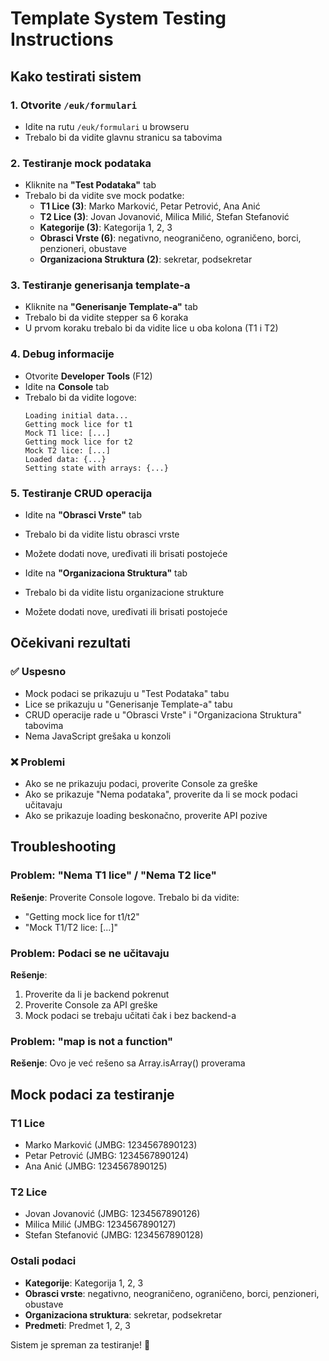 # Template System Testing Instructions

## Kako testirati sistem

### 1. Otvorite `/euk/formulari`
- Idite na rutu `/euk/formulari` u browseru
- Trebalo bi da vidite glavnu stranicu sa tabovima

### 2. Testiranje mock podataka
- Kliknite na **"Test Podataka"** tab
- Trebalo bi da vidite sve mock podatke:
  - **T1 Lice (3)**: Marko Marković, Petar Petrović, Ana Anić
  - **T2 Lice (3)**: Jovan Jovanović, Milica Milić, Stefan Stefanović
  - **Kategorije (3)**: Kategorija 1, 2, 3
  - **Obrasci Vrste (6)**: negativno, neograničeno, ograničeno, borci, penzioneri, obustave
  - **Organizaciona Struktura (2)**: sekretar, podsekretar

### 3. Testiranje generisanja template-a
- Kliknite na **"Generisanje Template-a"** tab
- Trebalo bi da vidite stepper sa 6 koraka
- U prvom koraku trebalo bi da vidite lice u oba kolona (T1 i T2)

### 4. Debug informacije
- Otvorite **Developer Tools** (F12)
- Idite na **Console** tab
- Trebalo bi da vidite logove:
  ```
  Loading initial data...
  Getting mock lice for t1
  Mock T1 lice: [...]
  Getting mock lice for t2
  Mock T2 lice: [...]
  Loaded data: {...}
  Setting state with arrays: {...}
  ```

### 5. Testiranje CRUD operacija
- Idite na **"Obrasci Vrste"** tab
- Trebalo bi da vidite listu obrasci vrste
- Možete dodati nove, uređivati ili brisati postojeće

- Idite na **"Organizaciona Struktura"** tab
- Trebalo bi da vidite listu organizacione strukture
- Možete dodati nove, uređivati ili brisati postojeće

## Očekivani rezultati

### ✅ Uspesno
- Mock podaci se prikazuju u "Test Podataka" tabu
- Lice se prikazuju u "Generisanje Template-a" tabu
- CRUD operacije rade u "Obrasci Vrste" i "Organizaciona Struktura" tabovima
- Nema JavaScript grešaka u konzoli

### ❌ Problemi
- Ako se ne prikazuju podaci, proverite Console za greške
- Ako se prikazuje "Nema podataka", proverite da li se mock podaci učitavaju
- Ako se prikazuje loading beskonačno, proverite API pozive

## Troubleshooting

### Problem: "Nema T1 lice" / "Nema T2 lice"
**Rešenje**: Proverite Console logove. Trebalo bi da vidite:
- "Getting mock lice for t1/t2"
- "Mock T1/T2 lice: [...]"

### Problem: Podaci se ne učitavaju
**Rešenje**: 
1. Proverite da li je backend pokrenut
2. Proverite Console za API greške
3. Mock podaci se trebaju učitati čak i bez backend-a

### Problem: "map is not a function"
**Rešenje**: Ovo je već rešeno sa Array.isArray() proverama

## Mock podaci za testiranje

### T1 Lice
- Marko Marković (JMBG: 1234567890123)
- Petar Petrović (JMBG: 1234567890124)
- Ana Anić (JMBG: 1234567890125)

### T2 Lice
- Jovan Jovanović (JMBG: 1234567890126)
- Milica Milić (JMBG: 1234567890127)
- Stefan Stefanović (JMBG: 1234567890128)

### Ostali podaci
- **Kategorije**: Kategorija 1, 2, 3
- **Obrasci vrste**: negativno, neograničeno, ograničeno, borci, penzioneri, obustave
- **Organizaciona struktura**: sekretar, podsekretar
- **Predmeti**: Predmet 1, 2, 3

Sistem je spreman za testiranje! 🚀

